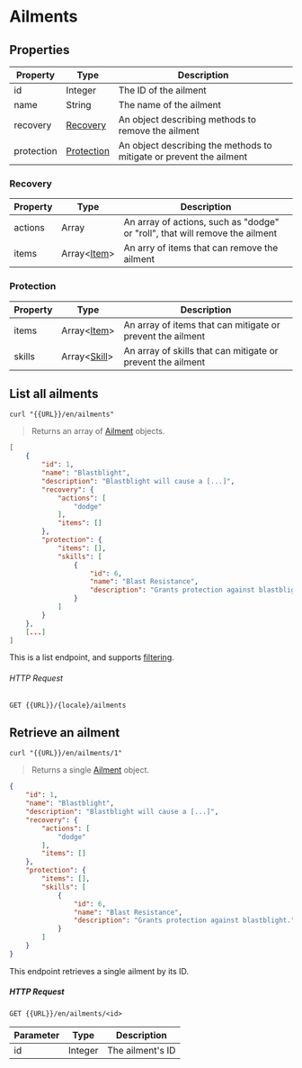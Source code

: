 [Ailment]: #ailments
[Item]: #items
[Skill]: #skills
[Projecting Results]: #projecting-results
[Searching the API]: #searching-the-api

# Ailments
## Properties
|Property|Type|Description|
|---|---|---|
|id|Integer|The ID of the ailment|
|name|String|The name of the ailment|
|recovery|[Recovery](#recovery)|An object describing methods to remove the ailment|
|protection|[Protection](#protection)|An object describing the methods to mitigate or prevent the ailment|

### Recovery
|Property|Type|Description|
|---|---|---|
|actions|Array<String>|An array of actions, such as "dodge" or "roll", that will remove the ailment|
|items|Array<[Item]>|An arry of items that can remove the ailment|

### Protection
|Property|Type|Description|
|---|---|---|
|items|Array<[Item]>|An array of items that can mitigate or prevent the ailment|
|skills|Array<[Skill]>|An array of skills that can mitigate or prevent the ailment|

## List all ailments
```shell
curl "{{URL}}/en/ailments"
```

> Returns an array of [Ailment] objects.

```json
[
    {
        "id": 1,
        "name": "Blastblight",
        "description": "Blastblight will cause a [...]",
        "recovery": {
            "actions": [
                "dodge"
            ],
            "items": []
        },
        "protection": {
            "items": [],
            "skills": [
                {
                    "id": 6,
                    "name": "Blast Resistance",
                    "description": "Grants protection against blastblight."
                }
            ]
        }
    },
    [...]
]
```

This is a list endpoint, and supports [filtering](#filtering-objects-in-the-response).

###### HTTP Request
`GET {{URL}}/{locale}/ailments`

## Retrieve an ailment
```shell
curl "{{URL}}/en/ailments/1"
```

> Returns a single [Ailment] object.

```json
{
    "id": 1,
    "name": "Blastblight",
    "description": "Blastblight will cause a [...]",
    "recovery": {
        "actions": [
            "dodge"
        ],
        "items": []
    },
    "protection": {
        "items": [],
        "skills": [
            {
                "id": 6,
                "name": "Blast Resistance",
                "description": "Grants protection against blastblight."
            }
        ]
    }
}
```

This endpoint retrieves a single ailment by its ID.

##### HTTP Request
`GET {{URL}}/en/ailments/<id>`

|Parameter|Type|Description|
|---|---|---|
|id|Integer|The ailment's ID|